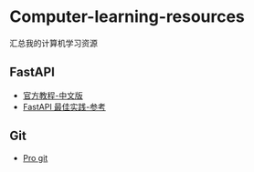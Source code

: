 # Computer-learning-resources
汇总我的计算机学习资源

## FastAPI

- [官方教程-中文版](https://fastapi.tiangolo.com/zh/tutorial/)
- [FastAPI 最佳实践-参考](https://github.com/zhanymkanov/fastapi-best-practices)

## Git

- [Pro git](https://git-scm.com/book/zh/v2)
